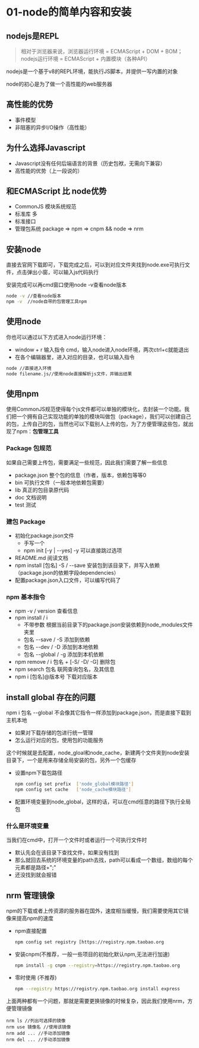 # 01-node的简单内容和安装

## nodejs是REPL
> 相对于浏览器来说，浏览器运行环境 = ECMAScript + DOM + BOM；nodejs运行环境 = ECMAScript + 内置模块（各种API）

nodejs是一个基于v8的REPL环境，能执行JS脚本，并提供一写内置的对象

node的初心是为了做一个高性能的web服务器

## 高性能的优势
- 事件模型
- 非阻塞的异步I/O操作（高性能）

## 为什么选择Javascript
- Javascript没有任何后端语言的背景（历史包袱，无需向下兼容）
- 高性能的优势（上一段说的）

## 和ECMAScript 比 node优势
- CommonJS 模块系统规范
- 标准库 多
- 标准接口
- 管理包系统 package => npm => cnpm && node => nrm

## 安装node
直接去官网下载即可，下载完成之后，可以到对应文件夹找到node.exe可执行文件，点击弹出小窗，可以输入js代码执行

安装完成可以再cmd窗口使用node -v查看node版本
```bash
node -v //查看node版本
npm -v  //node自带的包管理工具npm
```

## 使用node
你也可以通过以下方式进入node运行环境：
- window + r 输入指令 cmd，输入node进入node环境，两次ctrl+c就能退出
- 在各个编辑器里，进入对应的目录，也可以输入指令

```bash
node //直接进入环境
node filename.js//使用node直接解析js文件，并输出结果
```

## 使用npm
使用CommonJS规范使得每个js文件都可以单独的模块化，去封装一个功能。我们把一个拥有自己实现功能的单独的模块叫做包（package），我们可以创建自己的包，上传自己的包，当然也可以下载别人上传的包，为了方便管理这些包，就出现了npm：**包管理工具**

### Package 包规范
如果自己需要上传包，需要满足一些规范，因此我们需要了解一些信息
- package.json 整个包的信息（作者，版本，依赖包等等0
- bin 可执行文件（一般本地依赖包需要）
- lib 真正的包目录原代码
- doc 文档说明
- test 测试

### 建包 Package
- 初始化package.json文件
    - 手写一个
    - npm init [-y | --yes] -y 可以直接跳过选项
- README.md 阅读文档
- npm install [包名] -S / --save 安装包到该目录下，并写入依赖（package.json的依赖字段dependencies）
- 配置package.json入口文件，可以编写代码了

### npm 基本指令
- npm -v / version 查看信息
- npm install / i
    - 不带参数 根据当前目录下的package.json安装依赖到node_modules文件夹里
    - 包名 --save / -S 添加到依赖
    - 包名 --dev / -D 添加到本地依赖
    - 包名 --global / -g 添加到本机依赖
- npm remove / i 包名 + [-S/ -D/ -G] 删除包
- npm search 包名 联网查询包名，及其信息
- npm i [包名]@版本号 下载对应版本

## install global 存在的问题
npm i 包名 --global 不会像其它指令一样添加到package.json，而是直接下载到主机本地

- 如果对下载存储的包进行统一管理
- 怎么运行对应的包，使用包的功能服务

这个时候就是去配置，node_gloal和node_cache，新建两个文件夹到node安装目录下，一个是用来存储全局安装的包，另外一个包缓存
- 设置npm下载包路径
    ```bash
    npm config set prefix  ['node_global模块路径']
    npm config set cache   ['node_cache模块路径']
    ```
- 配置环境变量到node_global，这样的话，可以在cmd任意的路径下执行全局包

### 什么是环境变量
当我们在cmd中，打开一个文件时或者运行一个可执行文件时
- 默认先会在该目录下查找文件，如果没有找到
- 那么就回去系统的环境变量的path去找，path可以看成一个数组，数组的每个元素都是路径+";"
- 还没找到就会报错

## nrm 管理镜像
npm的下载或者上传资源的服务器在国外，速度相当缓慢，我们需要使用其它镜像来提高npm的速度

- npm直接配置
    ```bash
    npm config set registry [https://registry.npm.taobao.org
    ```

- 安装cnpm(不推荐，一般一些项目的初始化默认npm,无法进行加速)
    ```bash
    npm install -g cnpm --registry=https://registry.npm.taobao.org
    ```

- 零时使用 (不推荐)
    ```bash
    npm --registry https://registry.npm.taobao.org install express
    ```
上面两种都有一个问题，那就是需要更换镜像的时候复杂，因此我们使用nrm，方便管理镜像
```bush
nrm ls //列出可选择的镜像
nrm use 镜像名 //使用该镜像
nrm add ... //手动添加镜像
nrm del ... //手动添加镜像
```